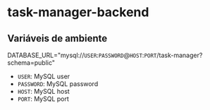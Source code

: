 # task-manager-backend

## Variáveis de ambiente

DATABASE_URL="mysql://`USER`:`PASSWORD`@`HOST`:`PORT`/task-manager?schema=public"

- `USER`: MySQL user
- `PASSWORD`: MySQL password
- `HOST`: MySQL host
- `PORT`: MySQL port
